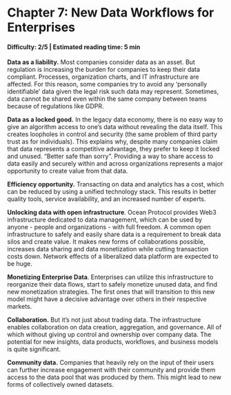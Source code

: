 # Chapter 7: New Data Workflows for Enterprises
#### Difficulty: **2/5** \| Estimated reading time: **5 min**

<dialog character="squid">Why are we doing all this, you may ask. Traditional data science workflows have been working fine for data scientists after all. Why transition to a new model?
Let’s explore the benefits of a diverse and flourishing data underworld.
</dialog>

**Data as a liability.** Most companies consider data as an asset. But regulation is increasing the burden for companies to keep their data compliant. Processes, organization charts, and IT infrastructure are affected. For this reason, some companies try to avoid any ‘personally identifiable’ data given the legal risk such data may represent. Sometimes, data cannot be shared even within the same company between teams because of regulations like GDPR.

**Data as a locked good.** In the legacy data economy, there is no easy way to give an algorithm access to one’s data without revealing the data itself. This creates loopholes in control and security (the same problem of third party trust as for individuals). This explains why, despite many companies claim that data represents a competitive advantage, they prefer to keep it locked and unused. “Better safe than sorry”. Providing a way to share access to data easily and securely within and across organizations represents a major opportunity to create value from that data.

**Efficiency opportunity.** Transacting on data and analytics has a cost, which can be reduced by using a unified technology stack. This results in better quality tools, service availability, and an increased number of experts.

**Unlocking data with open infrastructure**. Ocean Protocol provides Web3 infrastructure dedicated to data management, which can be used by anyone - people and organizations - with full freedom. A common open infrastructure to safely and easily share data is a requirement to break data silos and create value. It makes new forms of collaborations possible, increases data sharing and data monetization while cutting transaction costs down. Network effects of a liberalized data platform are expected to be huge.

**Monetizing Enterprise Data**. Enterprises can utilize this infrastructure to reorganize their data flows, start to safely monetize unused data, and find new monetization strategies. The first ones that will transition to this new model might have a decisive advantage over others in their respective markets.

**Collaboration.** But it’s not just about trading data. The infrastructure enables collaboration on data creation, aggregation, and governance. All of which without giving up control and ownership over company data. The potential for new insights, data products, workflows, and business models is quite significant.

**Community data.** Companies that heavily rely on the input of their users can further increase engagement with their community and provide them access to the data pool that was produced by them. This might lead to new forms of collectively owned datasets.

